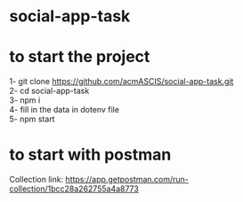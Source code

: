 # social-app-task

# to start the project 
 1- git clone https://github.com/acmASCIS/social-app-task.git<br>
 2- cd social-app-task<br>
 3- npm i<br>
 4- fill in the data in dotenv file<br>
 5- npm start <br>

# to start with postman
Collection link: https://app.getpostman.com/run-collection/1bcc28a262755a4a8773
